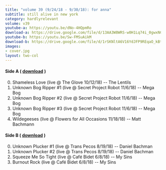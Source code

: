 ```yaml
---
title: "volume 39 (9/24/18 - 9/30/18): for anna"
subtitle: still alive in new york
category: hardlyrelevant
volume: v39
youtube-a: https://youtu.be/dNo-4HQpmRo
download-a: https://drive.google.com/file/d/13AA3W8WRS-w0H1Lq74i_0gwxNCnpyK_E/view?usp=drivesdk
youtube-b: https://youtu.be/Sw-FMSuAikM
download-b: https://drive.google.com/file/d/1rSKNltA6V16YdJFP9REqaO_kBthX38As/view?usp=drivesdk
images:
- cover.jpg
layout: two-col
---
```

#### Side A ( <a target="_blank" href="{{ page.download-a }}">download</a> ) ####
0. Shameless Love (live @ The Glove 10/12/18) -- The Lentils
1. Unknown Bog Ripper #1 (live @ Secret Project Robot 11/6/18) -- Mega Bog
2. Unknown Bog Ripper #2 (live @ Secret Project Robot 11/6/18) -- Mega Bog
3. Unknown Bog Ripper #3 (live @ Secret Project Robot 11/6/18) -- Mega Bog
4. Wildegeeses (live @ Flowers for All Occasions 11/18/18) -- Matt Bachmann

#### Side B ( <a target="_blank" href="{{ page.download-b }}">download</a> ) ####
0. Unknown Plucker #1 (live @ Trans Pecos 8/19/18) -- Daniel Bachman
1. Unknown Plucker #2 (live @ Trans Pecos 8/19/18) -- Daniel Bachman
2. Squeeze Me So Tight (live @ Café Bidet 6/8/18) -- My Sins
3. Burnout Rock (live @ Café Bidet 6/8/18) -- My Sins
